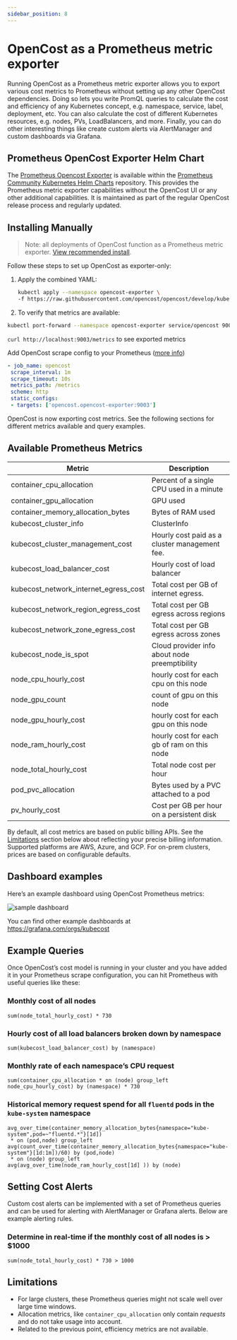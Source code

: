 ```yaml
---
sidebar_position: 8
---
```


# OpenCost as a Prometheus metric exporter

Running OpenCost as a Prometheus metric exporter allows you to export various cost metrics to Prometheus without setting up any other OpenCost dependencies. Doing so lets you write PromQL queries to calculate the cost and efficiency of any Kubernetes concept, e.g. namespace, service, label, deployment, etc. You can also calculate the cost of different Kubernetes resources, e.g. nodes, PVs, LoadBalancers, and more. Finally, you can do other interesting things like create custom alerts via AlertManager and custom dashboards via Grafana.

## Prometheus OpenCost Exporter Helm Chart

The [Prometheus Opencost Exporter](https://github.com/prometheus-community/helm-charts/tree/main/charts/prometheus-opencost-exporter) is available within the [Prometheus Community Kubernetes Helm Charts](https://github.com/prometheus-community/helm-charts) repository. This provides the Prometheus metric exporter capabilities without the OpenCost UI or any other additional capabilities. It is maintained as part of the regular OpenCost release process and regularly updated.

## Installing Manually

> Note: all deployments of OpenCost function as a Prometheus metric exporter. [View recommended install](/docs/installation/install).

Follow these steps to set up OpenCost as exporter-only:

1. Apply the combined YAML:

   ```sh
   kubectl apply --namespace opencost-exporter \
   -f https://raw.githubusercontent.com/opencost/opencost/develop/kubernetes/exporter/opencost-exporter.yaml
   ```

2. To verify that metrics are available:

```sh
kubectl port-forward --namespace opencost-exporter service/opencost 9003
```

`curl http://localhost:9003/metrics` to see exported metrics

Add OpenCost scrape config to your Prometheus ([more info](https://prometheus.io/docs/introduction/first_steps/#configuring-prometheus))

```yaml
- job_name: opencost
 scrape_interval: 1m
 scrape_timeout: 10s
 metrics_path: /metrics
 scheme: http
 static_configs:
 - targets: ['opencost.opencost-exporter:9003']
```

OpenCost is now exporting cost metrics. See the following sections for different metrics available and query examples.

## Available Prometheus Metrics

| Metric                                | Description                                   |
| ------------------------------------- | --------------------------------------------- |
| container_cpu_allocation              | Percent of a single CPU used in a minute      |
| container_gpu_allocation              | GPU used                                      |
| container_memory_allocation_bytes     | Bytes of RAM used                             |
| kubecost_cluster_info                 | ClusterInfo                                   |
| kubecost_cluster_management_cost      | Hourly cost paid as a cluster management fee. |
| kubecost_load_balancer_cost           | Hourly cost of load balancer                  |
| kubecost_network_internet_egress_cost | Total cost per GB of internet egress.         |
| kubecost_network_region_egress_cost   | Total cost per GB egress across regions       |
| kubecost_network_zone_egress_cost     | Total cost per GB egress across zones         |
| kubecost_node_is_spot                 | Cloud provider info about node preemptibility |
| node_cpu_hourly_cost                  | hourly cost for each cpu on this node         |
| node_gpu_count                        | count of gpu on this node                     |
| node_gpu_hourly_cost                  | hourly cost for each gpu on this node         |
| node_ram_hourly_cost                  | hourly cost for each gb of ram on this node   |
| node_total_hourly_cost                | Total node cost per hour                      |
| pod_pvc_allocation                    | Bytes used by a PVC attached to a pod         |
| pv_hourly_cost                        | Cost per GB per hour on a persistent disk     |

By default, all cost metrics are based on public billing APIs. See the [Limitations](#limitations) section below about reflecting your precise billing information. Supported platforms are AWS, Azure, and GCP. For on-prem clusters, prices are based on configurable defaults.

## Dashboard examples

Here’s an example dashboard using OpenCost Prometheus metrics:

![sample dashboard](https://grafana.com/api/dashboards/8670/images/5480/image)

You can find other example dashboards at https://grafana.com/orgs/kubecost

## Example Queries

Once OpenCost’s cost model is running in your cluster and you have added it in your Prometheus scrape configuration, you can hit Prometheus with useful queries like these:

### Monthly cost of all nodes

```text
sum(node_total_hourly_cost) * 730
```

### Hourly cost of all load balancers broken down by namespace

```text
sum(kubecost_load_balancer_cost) by (namespace)
```

### Monthly rate of each namespace’s CPU request

```text
sum(container_cpu_allocation * on (node) group_left node_cpu_hourly_cost) by (namespace) * 730
```

### Historical memory request spend for all `fluentd` pods in the `kube-system` namespace

```text
avg_over_time(container_memory_allocation_bytes{namespace="kube-system",pod=~"fluentd.*"}[1d])
 * on (pod,node) group_left
avg(count_over_time(container_memory_allocation_bytes{namespace="kube-system"}[1d:1m])/60) by (pod,node)
 * on (node) group_left
avg(avg_over_time(node_ram_hourly_cost[1d] )) by (node)
```

## Setting Cost Alerts

Custom cost alerts can be implemented with a set of Prometheus queries and can be used for alerting with AlertManager or Grafana alerts. Below are example alerting rules.

### Determine in real-time if the monthly cost of all nodes is > $1000

```text
sum(node_total_hourly_cost) * 730 > 1000
```

## Limitations

- For large clusters, these Prometheus queries might not scale well over large time windows.
- Allocation metrics, like `container_cpu_allocation` only contain _requests_ and do not take usage into account.
- Related to the previous point, efficiency metrics are not available.
